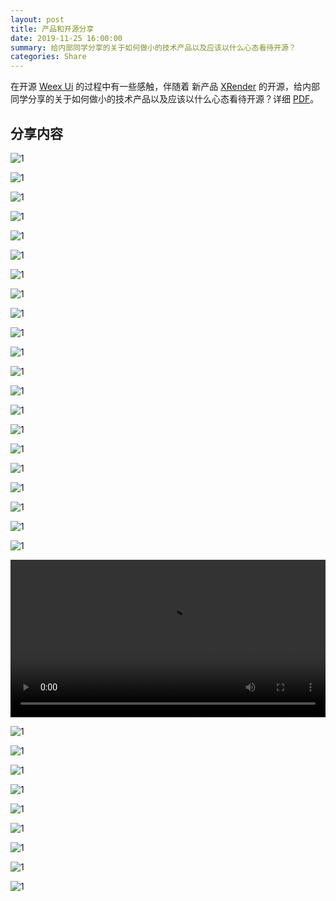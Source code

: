 ```yaml
---
layout: post
title: 产品和开源分享
date: 2019-11-25 16:00:00
summary: 给内部同学分享的关于如何做小的技术产品以及应该以什么心态看待开源？
categories: Share
---
```


在开源 [Weex Ui](https://github.com/apache/incubator-weex-ui) 的过程中有一些感触，伴随着 新产品 [XRender](https://github.com/alibaba/x-render) 的开源，给内部同学分享的关于如何做小的技术产品以及应该以什么心态看待开源？详细 [PDF](https://qpluspicture.oss-cn-beijing.aliyuncs.com/ts-upload/oN9nbH.pdf)。

## 分享内容

![1](https://gw.alipayobjects.com/zos/k/open/IMG_00001.jpeg)

![1](https://gw.alipayobjects.com/zos/k/open/IMG_00002.jpeg)

![1](https://gw.alipayobjects.com/zos/k/open/IMG_00003.jpeg)

![1](https://gw.alipayobjects.com/zos/k/open/IMG_00004.jpeg)

![1](https://gw.alipayobjects.com/zos/k/open/IMG_00005.jpeg)

![1](https://gw.alipayobjects.com/zos/k/open/IMG_00006.jpeg)

![1](https://gw.alipayobjects.com/zos/k/open/IMG_00007.jpeg)

![1](https://gw.alipayobjects.com/zos/k/open/IMG_00008.jpeg)

![1](https://gw.alipayobjects.com/zos/k/open/IMG_00009.jpeg)

![1](https://gw.alipayobjects.com/zos/k/open/IMG_00010.jpeg)

![1](https://gw.alipayobjects.com/zos/k/open/IMG_00011.jpeg)

![1](https://gw.alipayobjects.com/zos/k/open/IMG_00012.jpeg)

![1](https://gw.alipayobjects.com/zos/k/open/IMG_00013.jpeg)

![1](https://gw.alipayobjects.com/zos/k/open/IMG_00014.jpeg)

![1](https://gw.alipayobjects.com/zos/k/open/IMG_00015.jpeg)

![1](https://gw.alipayobjects.com/zos/k/open/IMG_00016.jpeg)

![1](https://gw.alipayobjects.com/zos/k/open/IMG_00017.jpeg)

![1](https://gw.alipayobjects.com/zos/k/open/IMG_00018.jpeg)

![1](https://gw.alipayobjects.com/zos/k/open/IMG_00019.jpeg)

![1](https://gw.alipayobjects.com/zos/k/open/IMG_00020.jpeg)

![1](https://gw.alipayobjects.com/zos/k/open/IMG_00021.jpeg)

<video width="100%" controls>
  <source src="https://qpluspicture.oss-cn-beijing.aliyuncs.com/tfUCLw/code-commit.mp4" type="video/mp4">
</video>

![1](https://gw.alipayobjects.com/zos/k/open/IMG_00023.jpeg)

![1](https://cdn.fliggy.com/upic/IR8sfD.png)

![1](https://gw.alipayobjects.com/zos/k/open/IMG_00025.jpeg)

![1](https://gw.alipayobjects.com/zos/k/open/IMG_00026.jpeg)

![1](https://gw.alipayobjects.com/zos/k/open/IMG_00027.jpeg)

![1](https://gw.alipayobjects.com/zos/k/open/IMG_00028.jpeg)

![1](https://gw.alipayobjects.com/zos/k/open/IMG_00029.jpeg)

![1](https://gw.alipayobjects.com/zos/k/open/IMG_00030.jpeg)

![1](https://gw.alipayobjects.com/zos/k/open/IMG_00031.jpeg)
